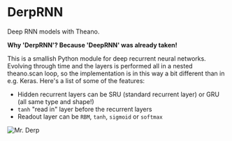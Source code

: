 # DerpRNN
Deep RNN models with Theano.


**Why 'DerpRNN'? Because 'DeepRNN' was already taken!**

This is a smallish Python module for deep recurrent neural networks. Evolving through time and the layers is performed all in a nested theano.scan loop, so the implementation is in this way a bit different than in e.g. Keras. Here's a list of some of the features:

- Hidden recurrent layers can be SRU (standard recurrent layer) or GRU (all same type and shape!)
- `tanh` "read in" layer before the recurrent layers
- Readout layer can be `RBM`, `tanh`, `sigmoid` or `softmax`


![](https://github.com/harpone/DerpRNN/blob/master/Mr-derp.png "Mr. Derp")

